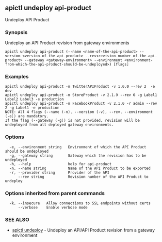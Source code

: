 ## apictl undeploy api-product

Undeploy API Product

### Synopsis

Undeploy an API Product revision from gateway environments

```
apictl undeploy api-product (--name <name-of-the-api-product> --version <version-of-the-api-product> --rev<revision-number-of-the-api-product> --gateway <gateway-environment> --environment <environment-from-which-the-api-product-should-be-undeployed>) [flags]
```

### Examples

```
apictl undeploy api-product -n TwitterAPIProduct -v 1.0.0 --rev 2  -e dev
apictl undeploy api-product -n StoreProduct -v 2.1.0 --rev 6 -g Label1 Label2 Label3 -e production
apictl undeploy api-product -n FacebookProduct -v 2.1.0 -r admin --rev 2 -g Label1 -e production
NOTE: All 4 flags (--name (-n), --version (-v), --rev, --environment (-e)) are mandatory.
If the flag (--gateway (-g)) is not provided, revision will be undeployed from all deployed gateway environments.
```

### Options

```
  -e, --environment string   Environment of which the API Product should be undeployed
  -g, --gateway string       Gateway which the revision has to be undeployed
  -h, --help                 help for api-product
  -n, --name string          Name of the API Product to be exported
  -r, --provider string      Provider of the API
      --rev string           Revision number of the API Product to undeploy
```

### Options inherited from parent commands

```
  -k, --insecure   Allow connections to SSL endpoints without certs
      --verbose    Enable verbose mode
```

### SEE ALSO

* [apictl undeploy](apictl_undeploy.md)	 - Undeploy an API/API Product revision from a gateway environment

